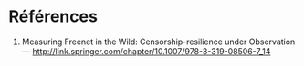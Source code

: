 # Références

1. Measuring Freenet in the Wild: Censorship-resilience under Observation — http://link.springer.com/chapter/10.1007/978-3-319-08506-7_14

